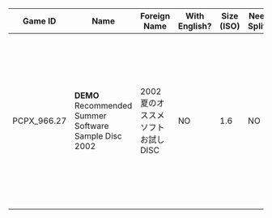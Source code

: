 | Game ID     | Name | Foreign Name | With English? | Size (ISO) | Need Split? | Format | VNC | GSM | Compatible? | Console | Reporter | Notes |
| --- | --- | --- | --- | --- | ---  | ---  | --- | --- | --- | --- | --- | --- |
| PCPX_966.27 | **DEMO** Recommended Summer Software Sample Disc 2002 | 2002 夏のオススメソフトお試しDISC | NO | 1.6 | NO | DVD-ISO | USELESS  | NO **See Note** | YES | SCPH-70005 | Colton Silva | [Source](https://archive.org/details/ps2_summersoftware2002/). Laggy Video. Forcing this into PAL via GSM setting will render the promotional video incorrectly, as the top portion of screen will shift to the bottom part.
